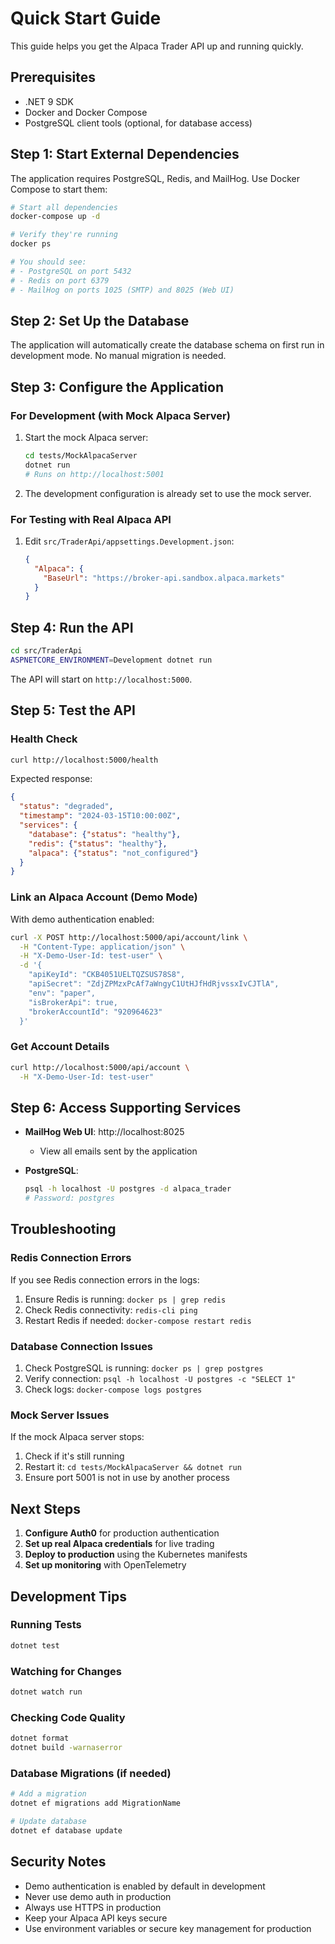 # Quick Start Guide

This guide helps you get the Alpaca Trader API up and running quickly.

## Prerequisites

- .NET 9 SDK
- Docker and Docker Compose
- PostgreSQL client tools (optional, for database access)

## Step 1: Start External Dependencies

The application requires PostgreSQL, Redis, and MailHog. Use Docker Compose to start them:

```bash
# Start all dependencies
docker-compose up -d

# Verify they're running
docker ps

# You should see:
# - PostgreSQL on port 5432
# - Redis on port 6379
# - MailHog on ports 1025 (SMTP) and 8025 (Web UI)
```

## Step 2: Set Up the Database

The application will automatically create the database schema on first run in development mode. No manual migration is needed.

## Step 3: Configure the Application

### For Development (with Mock Alpaca Server)

1. Start the mock Alpaca server:
   ```bash
   cd tests/MockAlpacaServer
   dotnet run
   # Runs on http://localhost:5001
   ```

2. The development configuration is already set to use the mock server.

### For Testing with Real Alpaca API

1. Edit `src/TraderApi/appsettings.Development.json`:
   ```json
   {
     "Alpaca": {
       "BaseUrl": "https://broker-api.sandbox.alpaca.markets"
     }
   }
   ```

## Step 4: Run the API

```bash
cd src/TraderApi
ASPNETCORE_ENVIRONMENT=Development dotnet run
```

The API will start on `http://localhost:5000`.

## Step 5: Test the API

### Health Check
```bash
curl http://localhost:5000/health
```

Expected response:
```json
{
  "status": "degraded",
  "timestamp": "2024-03-15T10:00:00Z",
  "services": {
    "database": {"status": "healthy"},
    "redis": {"status": "healthy"},
    "alpaca": {"status": "not_configured"}
  }
}
```

### Link an Alpaca Account (Demo Mode)

With demo authentication enabled:

```bash
curl -X POST http://localhost:5000/api/account/link \
  -H "Content-Type: application/json" \
  -H "X-Demo-User-Id: test-user" \
  -d '{
    "apiKeyId": "CKB4051UELTQZSUS78S8",
    "apiSecret": "ZdjZPMzxPcAf7aWngyC1UtHJfHdRjvssxIvCJTlA",
    "env": "paper",
    "isBrokerApi": true,
    "brokerAccountId": "920964623"
  }'
```

### Get Account Details

```bash
curl http://localhost:5000/api/account \
  -H "X-Demo-User-Id: test-user"
```

## Step 6: Access Supporting Services

- **MailHog Web UI**: http://localhost:8025
  - View all emails sent by the application
  
- **PostgreSQL**: 
  ```bash
  psql -h localhost -U postgres -d alpaca_trader
  # Password: postgres
  ```

## Troubleshooting

### Redis Connection Errors

If you see Redis connection errors in the logs:
1. Ensure Redis is running: `docker ps | grep redis`
2. Check Redis connectivity: `redis-cli ping`
3. Restart Redis if needed: `docker-compose restart redis`

### Database Connection Issues

1. Check PostgreSQL is running: `docker ps | grep postgres`
2. Verify connection: `psql -h localhost -U postgres -c "SELECT 1"`
3. Check logs: `docker-compose logs postgres`

### Mock Server Issues

If the mock Alpaca server stops:
1. Check if it's still running
2. Restart it: `cd tests/MockAlpacaServer && dotnet run`
3. Ensure port 5001 is not in use by another process

## Next Steps

1. **Configure Auth0** for production authentication
2. **Set up real Alpaca credentials** for live trading
3. **Deploy to production** using the Kubernetes manifests
4. **Set up monitoring** with OpenTelemetry

## Development Tips

### Running Tests
```bash
dotnet test
```

### Watching for Changes
```bash
dotnet watch run
```

### Checking Code Quality
```bash
dotnet format
dotnet build -warnaserror
```

### Database Migrations (if needed)
```bash
# Add a migration
dotnet ef migrations add MigrationName

# Update database
dotnet ef database update
```

## Security Notes

- Demo authentication is enabled by default in development
- Never use demo auth in production
- Always use HTTPS in production
- Keep your Alpaca API keys secure
- Use environment variables or secure key management for production